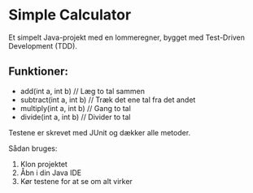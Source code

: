 # Simple Calculator

Et simpelt Java-projekt med en lommeregner, bygget med Test-Driven Development (TDD).

## Funktioner:
- add(int a, int b)         // Læg to tal sammen
- subtract(int a, int b)    // Træk det ene tal fra det andet
- multiply(int a, int b)    // Gang to tal
- divide(int a, int b)      // Divider to tal

Testene er skrevet med JUnit og dækker alle metoder.

Sådan bruges:
1. Klon projektet
2. Åbn i din Java IDE
3. Kør testene for at se om alt virker

